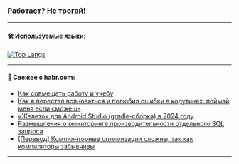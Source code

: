 ### Работает? Не трогай!

---
<!--
#### 🛠️ Technical stack:

![Java](https://img.shields.io/badge/Java-informational?logo=Oracle&style=flat&logoColor=white&color=FF4500)
![Kotlin](https://img.shields.io/badge/Kotlin-informational?logo=Kotlin&style=flat&logoColor=white&color=774D97)
![TS](https://img.shields.io/badge/TypeScript-informational?logo=typeScript&style=flat&logoColor=black&color=017acc)
![Python](https://img.shields.io/badge/Python-informational?logo=Python&style=flat&logoColor=black&color=ffdd54) <br>
![Spring](https://img.shields.io/badge/Spring-informational?logo=Spring&style=flat&logoColor=white&color=6DB33F) 
![SpringBoot](https://img.shields.io/badge/SpringBoot-informational?logo=SpringBoot&style=flat&logoColor=white&color=6DB33F)
![Nest](https://img.shields.io/badge/NestJS-informational?logo=NestJS&style=flat&logoColor=white&color=E0234E) 
![NodeJS](https://img.shields.io/badge/NodeJS-informational?logo=node.js&style=flat&logoColor=white&color=70A760)<br>
![PostgreSQL](https://img.shields.io/badge/PostgreSQL-informational?logo=PostgreSQL&style=flat&logoColor=white&color=DAA520)
![MongoDB](https://img.shields.io/badge/MongoDB-informational?logo=MongoDB&style=flat&logoColor=white&color=870000)
![Apache](https://img.shields.io/badge/Apache-informational?logo=apache&style=flat&logoColor=white&color=f74e28)

___ 
-->

#### 🛠️ Используемые языки:

[![Top Langs](https://github-readme-stats-u2qms2cxw-advtsettinggmailcoms-projects.vercel.app/api/top-langs/?username=zloylis&langs_count=10&hide_title=true&title_color=e6edf3&size_weight=0.5&count_weight=0.5&layout=compact&hide_progress=true&hide_border=true&theme=dracula)](https://github.com/zloylis)

<!---


####  :octocat:&nbsp;&nbsp; Статистика:

![GitHub stats](https://github-readme-stats-u2qms2cxw-advtsettinggmailcoms-projects.vercel.app/api?username=zloylis&show_icons=true&hide_border=true&theme=dracula&title_color=e6edf3&include_all_commits=true&count_private=true&hide_rank=false&hide_title=true&rank_icon=github)
-->
---

#### 💬 Свежее с habr.com:

<!-- BLOG-POST-LIST:START -->
- [Как совмещать работу и учебу](https://habr.com/ru/articles/827200/?utm_source=habrahabr&utm_medium=rss&utm_campaign=827200)
- [Как я перестал волноваться и полюбил ошибки в корутинах: поймай меня если сможешь](https://habr.com/ru/articles/827188/?utm_source=habrahabr&utm_medium=rss&utm_campaign=827188)
- [«Железо» для Android Studio &lpar;gradle-сборка&rpar; в 2024 году](https://habr.com/ru/articles/823840/?utm_source=habrahabr&utm_medium=rss&utm_campaign=823840)
- [Размышления о мониторинге производительности отдельного SQL запроса](https://habr.com/ru/articles/827156/?utm_source=habrahabr&utm_medium=rss&utm_campaign=827156)
- [[Перевод] Компиляторные оптимизации сложны, так как компиляторы забывчивы](https://habr.com/ru/companies/timeweb/articles/826998/?utm_source=habrahabr&utm_medium=rss&utm_campaign=826998)
<!-- BLOG-POST-LIST:END -->

---
